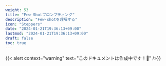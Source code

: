 ```yaml
---
weight: 53
title: "Few-Shotプロンプティング"
description: "Few-shotを理解する"
icon: "Steppers"
date: "2024-01-21T19:36:13+09:00"
lastmod: "2024-01-21T19:36:13+09:00"
draft: false
toc: true
---
```

{{< alert context="warning" text="このドキュメントは作成中です！👷" />}}